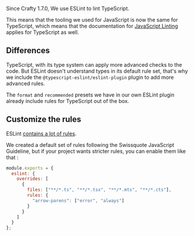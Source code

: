 Since Crafty 1.7.0, We use ESLint to lint TypeScript.

This means that the tooling we used for JavaScript is now the same for TypeScript, which means that the documentation for [JavaScript Linting](./JavaScript_Linting.md) applies for TypeScript as well.

## Differences

TypeScript, with its type system can apply more advanced checks to the code.
But ESLint doesn't understand types in its default rule set, that's why we include the `@typescript-eslint/eslint-plugin` plugin to add more advanced rules.

The `format` and `recommended` presets we have in our own ESLint plugin already include rules for TypeScript out of the box.

## Customize the rules

ESLint [contains a lot of rules](http://eslint.org/docs/rules/).

We created a default set of rules following the Swissquote JavaScript Guideline, but if your project wants stricter rules, you can enable them like that :

```javascript
module.exports = {
  eslint: {
    overrides: [
      {
        files: ["**/*.ts", "**/*.tsx", "**/*.mts", "**/*.cts"],
        rules: {
          "arrow-parens": ["error", "always"]
        }
      }
    ]
  }
};
```
